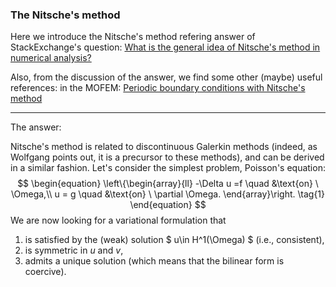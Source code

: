 ### The Nitsche's method

Here we introduce the Nitsche's method refering answer of StackExchange's question: [What is the general idea of Nitsche's method in numerical analysis?](https://scicomp.stackexchange.com/questions/19910/what-is-the-general-idea-of-nitsches-method-in-numerical-analysis)

Also, from the discussion of the answer, we find some other (maybe) useful references: in the MOFEM: [Periodic boundary conditions with Nitsche's method](http://mofem.eng.gla.ac.uk/mofem/html/nitsche_periodic.html)

---

The answer:

Nitsche's method is related to discontinuous Galerkin methods (indeed,  as Wolfgang points out, it is a precursor to these methods), and can be  derived in a similar fashion. Let's consider the simplest problem,  Poisson's equation:
$$
\begin{equation}
\left\{\begin{array}{ll}
-\Delta u =f \quad &\text{on} \ \Omega,\\ 
u = g \quad &\text{on} \ \partial \Omega.
\end{array}\right. \tag{1}
\end{equation}
$$
We are now looking for a variational formulation that 

1. is satisfied by the (weak) solution $ u\in H^1(\Omega) $ (i.e., consistent),
2. is symmetric in $u$ and $v$,
3. admits a unique solution (which means that the bilinear form is coercive).















